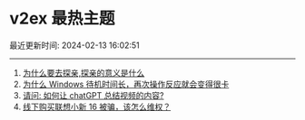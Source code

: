 # v2ex 最热主题

最近更新时间: 2024-02-13 16:02:51

--- 
1. [为什么要去探亲,探亲的意义是什么](https://www.v2ex.com/t/1015457) 
2. [为什么 Windows 待机时间长，再次操作反应就会变得很卡](https://www.v2ex.com/t/1015452) 
3. [请问: 如何让 chatGPT 总结视频的内容?](https://www.v2ex.com/t/1015459) 
4. [线下购买联想小新 16 被骗，该怎么维权？](https://www.v2ex.com/t/1015462) 
